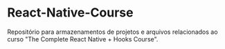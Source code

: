 # React-Native-Course
 Repositório para armazenamentos de projetos e arquivos relacionados ao curso "The Complete React Native + Hooks Course".
